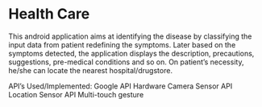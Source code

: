 # Health Care

This android application aims at identifying the disease by classifying the input
data from patient redefining the symptoms. Later based on the symptoms detected, the
application displays the description, precautions, suggestions, pre-medical conditions and so on.
On patient’s necessity, he/she can locate the nearest hospital/drugstore.

API’s Used/Implemented:
Google API
Hardware Camera Sensor API
Location Sensor API
Multi-touch gesture 
